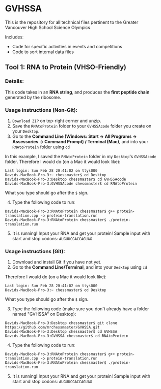 # GVHSSA
This is the repository for all technical files pertinent to the Greater Vancouver High School Science Olympics

Includes:
* Code for specific activities in events and competitions
* Code to sort internal data files

## Tool 1: RNA to Protein (VHSO-Friendly)

### Details:
This code takes in an **RNA string**, and produces the **first peptide chain** generated by the ribosome. 

### Usage instructions (Non-Git):
1. `Download ZIP` on top-right corner and unzip.
2. Save the `RNAtoProtein` folder to your `GVHSSAcode` folder you create on your `Desktop`.
3. Go to the **Command Line (Windows: Start -> All Programs -> Assessories -> Command Prompt) / Terminal (Mac)**, and into your `RNAtoProtein` folder using `cd`

In this example, I saved the `RNAtoProtein` folder in my `Desktop`'s `GVHSSAcode` folder.
Therefore I would do (on a Mac it would look like):
```
Last login: Sun Feb 28 20:41:02 on ttys000
Davids-MacBook-Pro-3:~ chessmaster$ cd Desktop
Davids-MacBook-Pro-3:Desktop chessmaster$ cd GVHSSAcode
Davids-MacBook-Pro-3:GVHSSAcode chessmaster$ cd RNAtoProtein
```
What you type should go after the `$` sign.

4. Type the following code to run:
```
Davids-MacBook-Pro-3:RNAtoProtein chessmaster$ g++ protein-translation.cpp -o protein-translation.run
Davids-MacBook-Pro-3:RNAtoProtein chessmaster$ ./protein-translation.run
```

5. It is running! Input your RNA and get your protein! Sample input with start and stop codons:
  `AUGUUCGACCAGUAG`



### Usage instructions (Git):
1. Download and install Git if you have not yet.
2. Go to the **Command Line/Terminal**, and into your `Desktop` using `cd`

Therefore I would do (on a Mac it would look like):
```
Last login: Sun Feb 28 20:41:02 on ttys000
Davids-MacBook-Pro-3:~ chessmaster$ cd Desktop
```
What you type should go after the `$` sign.

3. Type the following code (make sure you don't already have a folder named "GVHSSA" on Desktop):
```
Davids-MacBook-Pro-3:Desktop chessmaster$ git clone https://github.com/mrchessmaster/GVHSSA.git
Davids-MacBook-Pro-3:Desktop chessmaster$ cd GVHSSA
Davids-MacBook-Pro-3:GVHSSA chessmaster$ cd RNAtoProtein
```

4. Type the following code to run:
```
Davids-MacBook-Pro-3:RNAtoProtein chessmaster$ g++ protein-translation.cpp -o protein-translation.run
Davids-MacBook-Pro-3:RNAtoProtein chessmaster$ ./protein-translation.run
```

5. It is running! Input your RNA and get your protein! Sample input with start and stop codons:
  `AUGUUCGACCAGUAG`
